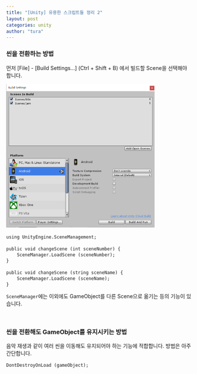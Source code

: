 ```yaml
---
title: "[Unity] 유용한 스크립트들 정리 2"
layout: post
categories: unity
author: "tura"
---
```


### 씬을 전환하는 방법

먼저 [File] - [Build Settings...] (Ctrl + Shift + B) 에서 빌드할 Scene을 선택해야 합니다.

<img src="/images/2017/unity-scripts_2/build-settings.png" width="400" />

```
using UnityEngine.SceneManagement;

public void changeScene (int sceneNumber) {
    SceneManager.LoadScene (sceneNumber);
}

public void changeScene (string sceneName) {
    SceneManager.LoadScene (sceneName);
}
```

`SceneManager`에는 이외에도 GameObject를 다른 Scene으로 옮기는 등의 기능이 있습니다.

<br/>

### 씬을 전환해도 GameObject를 유지시키는 방법

음악 재생과 같이 여러 씬을 이동해도 유지되어야 하는 기능에 적합합니다.
방법은 아주 간단합니다.

```
DontDestroyOnLoad (gameObject);
```
